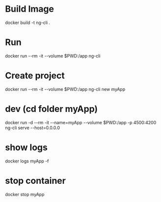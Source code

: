 # Build Image
docker build -t ng-cli .

# Run
docker run --rm -it --volume $PWD:/app ng-cli

# Create project
docker run --rm -it --volume $PWD:/app ng-cli new myApp

# dev (cd folder myApp)
docker run -d --rm -it --name=myApp --volume $PWD:/app -p 4500:4200 ng-cli serve --host=0.0.0.0

# show logs
docker logs myApp -f

# stop container
docker stop myApp